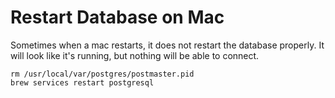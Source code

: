 # Restart Database on Mac

Sometimes when a mac restarts, it does not restart the database
properly. It will look like it's running, but nothing will be able to
connect.

```
rm /usr/local/var/postgres/postmaster.pid
brew services restart postgresql
```
